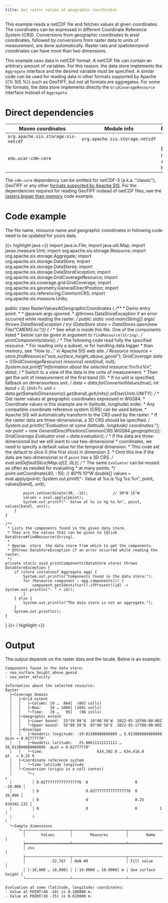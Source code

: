 ```yaml
---
title: Get raster values at geographic coordinates
---
```


This example reads a netCDF file and fetches values at given coordinates.
The coordinates can be expressed in different Coordinate Reference System (CRS).
Conversions from geographic coordinates to pixel coordinates,
followed by conversions from raster data to units of measurement,
are done automatically.
Raster rata and spatiotemporal coordinates can have more than two dimensions.

This example uses data in netCDF format.
A netCDF file can contain an arbitrary amount of variables.
For this reason, the data store implements the `Aggregate` interface
and the desired variable must be specified.
A similar code can be used for reading data in other
formats supported by Apache {{% SIS %}} such as GeoTIFF,
but not all formats are aggregates.
For some file formats, the data store implements directly
the `GridCoverageResource` interface instead of `Aggregate`.


# Direct dependencies

Maven coordinates                   | Module info                     | Remarks
----------------------------------- | ------------------------------- | --------------------
`org.apache.sis.storage:sis-netcdf` | `org.apache.sis.storage.netcdf` |
`edu.ucar:cdm-core`                 |                                 | For netCDF-4 or HDF5

The `cdm-core` dependency can be omitted for netCDF-3 (a.k.a. "classic"),
GeoTIFF or any other [formats supported by Apache SIS](../formats.html).
For the dependencies required for reading GeoTIFF instead of netCDF files,
see the [rasters bigger than memory](rasters_bigger_than_memory.html) code example.


# Code example

The file name, resource name and geographic coordinates
in following code need to be updated for yours data.

{{< highlight java >}}
import java.io.File;
import java.util.Map;
import javax.measure.Unit;
import org.apache.sis.storage.Resource;
import org.apache.sis.storage.Aggregate;
import org.apache.sis.storage.DataStore;
import org.apache.sis.storage.DataStores;
import org.apache.sis.storage.DataStoreException;
import org.apache.sis.storage.GridCoverageResource;
import org.apache.sis.coverage.grid.GridCoverage;
import org.apache.sis.geometry.GeneralDirectPosition;
import org.apache.sis.referencing.CommonCRS;
import org.apache.sis.measure.Units;

public class RasterValuesAtGeographicCoordinates {
    /**
     * Demo entry point.
     *
     * @param  args  ignored.
     * @throws DataStoreException if an error occurred while reading the raster.
     */
    public static void main(String[] args) throws DataStoreException {
        try (DataStore store = DataStores.open(new File("CMEMS.nc"))) {
            /*
             * See what is inside this file. One of the components listed
             * below can be given in argument to `findResource(String)`.
             */
            printComponents(store);
            /*
             * The following code read fully the specified resource.
             * For reading only a subset, or for handling data bigger
             * than memory, see "How to..." in Apache SIS web site.
             */
            Resource resource = store.findResource("sea_surface_height_above_geoid");
            GridCoverage data = ((GridCoverageResource) resource).read(null, null);
            System.out.printf("Information about the selected resource:%n%s%n", data);
            /*
             * Switch to a view of the data in the units of measurement.
             * Then get the unit of measurement of the first band (0).
             * If no unit is specified, fallback on dimensionless unit.
             */
            data = data.forConvertedValues(true);
            int band = 0;
            Unit<?> unit = data.getSampleDimensions().get(band).getUnits().orElse(Units.UNITY);
            /*
             * Get raster values at geographic coordinates expressed in WGS84.
             * Coordinate values in this example are in (latitude, longitude) order.
             * Any compatible coordinate reference system (CRS) can be used below,
             * Apache SIS will automatically transform to the CRS used by the raster.
             * If the raster data are three-dimensional, a 3D CRS should be specified.
             */
            System.out.println("Evaluation at some (latitude, longitude) coordinates:");
            var point = new GeneralDirectPosition(CommonCRS.WGS84.geographic());
            GridCoverage.Evaluator eval = data.evaluator();
            /*
             * If the data are three-dimensional but we still want to use two-dimensional
             * coordinates, we need to specify a default value for the temporal dimension.
             * This code set the default to slice 0 (the first slice) in dimension 2.
             * Omit this line if the data are two-dimensional or if `point` has a 3D CRS.
             */
            eval.setDefaultSlice(Map.of(2, 0L));
            /*
             * The same `Evaluator` can be reused as often as needed for evaluating
             * at many points.
             */
            point.setCoordinate(40, -10);           // 40°N 10°W
            double[] values = eval.apply(point);
            System.out.printf("- Value at %s is %g %s.%n", point, values[band], unit);

            point.setCoordinate(30, -15);           // 30°N 15°W
            values = eval.apply(point);
            System.out.printf("- Value at %s is %g %s.%n", point, values[band], unit);
        }
    }

    /**
     * Lists the components found in the given data store.
     * They are the values that can be given to {@link DataStore#findResource(String).
     *
     * @param  store  the data store from which to get the components.
     * @throws DataStoreException if an error occurred while reading the raster.
     */
    private static void printComponents(DataStore store) throws DataStoreException {
        if (store instanceof Aggregate agg) {
            System.out.println("Components found in the data store:");
            for (Resource component : agg.components()) {
                component.getIdentifier().ifPresent((id) -> System.out.println("- " + id));
            }
        } else {
            System.out.println("The data store is not an aggregate.");
        }
        System.out.println();
    }
}
{{< / highlight >}}


# Output

The output depends on the raster data and the locale.
Below is an example:

```
Components found in the data store:
- sea_surface_height_above_geoid
- sea_water_velocity

Information about the selected resource:
Raster
  ├─Coverage domain
  │   ├─Grid extent
  │   │   ├─Column: [0 …  864]  (865 cells)
  │   │   ├─Row:    [0 … 1080] (1081 cells)
  │   │   └─Time:   [0 …   95]   (96 cells)
  │   ├─Geographic extent
  │   │   ├─Lower bound:  25°59′09″N  19°00′50″W  2022-05-16T00:00:00Z
  │   │   └─Upper bound:  56°00′50″N  05°00′50″E  2022-05-17T00:00:00Z
  │   ├─Envelope
  │   │   ├─Geodetic longitude: -19.01388888888889 … 5.013888888888888   ∆Lon = 0.02777778°
  │   │   ├─Geodetic latitude:   25.98611111111111 … 56.013888888888886  ∆Lat = 0.02777778°
  │   │   └─time:                        634,392.0 … 634,416.0           ∆t   = 0.25 h
  │   ├─Coordinate reference system
  │   │   └─time latitude longitude
  │   └─Conversion (origin in a cell center)
  │       └─┌                                                              ┐
  │         │ 0.027777777777777776  0                     0        -19.000 │
  │         │ 0                     0.027777777777777776  0         26.000 │
  │         │ 0                     0                     0.25  634392.125 │
  │         │ 0                     0                     0          1     │
  │         └                                                              ┘
  └─Sample dimensions
      └─┌────────────────────┬────────────────────────┬────────────────────┐
        │       Values       │        Measures        │        Name        │
        ╞════════════════════╧════════════════════════╧════════════════════╡
        │ zos                                                              │
        ├────────────────────┬────────────────────────┬────────────────────┤
        │           -32,767  │ NaN #0                 │ Fill value         │
        │ [-10,000 … 10,000] │ [-10.0000 … 10.0000] m │ Sea surface height │
        └────────────────────┴────────────────────────┴────────────────────┘

Evaluation at some (latitude, longitude) coordinates:
- Value at POINT(40 -10) is 0.188000 m.
- Value at POINT(30 -15) is 0.619000 m.
```
